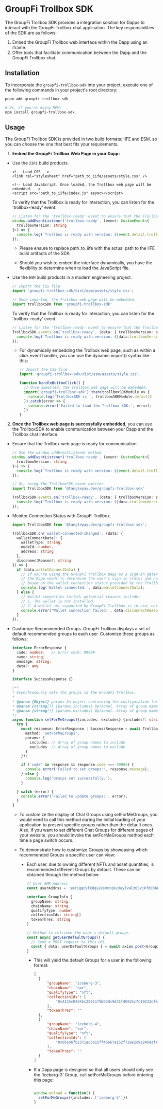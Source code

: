 # GroupFi Trollbox SDK

The GroupFi Trollbox SDK provides a integration solution for Dapps to interact with the GroupFi Trollbox chat application. The key responsibilities of the SDK are as follows:

1. Embed the GroupFi Trollbox web interface within the Dapp using an iframe.
2. Offer tools that facilitate communication between the Dapp and the GroupFi Trollbox chat.

## Installation
To incorporate the `groupfi-trollbox-sdk` into your project, execute one of the following commands in your project's root directory:


```sh
pnpm add groupfi-trollbox-sdk

# Or, if you're using NPM:
npm install groupfi-trollbox-sdk
```

## Usage
The GroupFi Trollbox SDK is provided in two build formats: IIFE and ESM, so you can choose the one that best fits your requirements.

1. **Embed the GroupFi Trollbox Web Page in your Dapp:**

  * Use the `IIFE` build products.

      ```
      <!-- Load CSS -->
      <link rel="stylesheet" href="path_to_iife/assets/style.css" />

      <!-- Load JavaScript. Once loaded, the Trollbox web page will be embedded. -->
      <script src="path_to_iife/index.js" async></script>
      ```

      To verify that the Trollbox is ready for interaction, you can listen for the 'trollbox-ready' event. 
      ```typescript
      // Listen for the 'trollbox-ready' event to ensure that the Trollbox is prepared for communication.
      window.addEventListener('trollbox-ready', (event: CustomEvent<{
        trollboxVersion: string
      }>) => {
        console.log(`Trollbox is ready with version: ${event.detail.trollboxVersion}`);
      });
      ```

    * Please ensure to replace path_to_iife with the actual path to the IIFE build artifacts of the SDK.

    * Should you wish to embed the interface dynamically, you have the flexibility to determine when to load the JavaScript file.

  * Use the `ESM` build products in a modern engineering project.

    ```typescript
    // Import the CSS file
    import 'groupfi-trollbox-sdk/dist/esm/assets/style.css';

    // Once imported, the Trollbox web page will be embedded.
    import trollboxSDK from 'groupfi-trollbox-sdk'
    ```

    To verify that the Trollbox is ready for interaction, you can listen for the 'trollbox-ready' event. 

    ```typescript
    // Listen for the 'trollbox-ready' event to ensure that the Trollbox is prepared for communication.
    TrollboxSDK.events.on('trollbox-ready', (data: { trollboxVersion: string }) => {
      console.log(`Trollbox is ready with version: ${data.trollboxVersion}`);
    });
    ```

    * For dynamically embedding the Trollbox web page, such as within a click event handler, you can use the dynamic import() syntax like this:

      ```typescript
      // Import the CSS file
      import 'groupfi-trollbox-sdk/dist/esm/assets/style.css';

      function handleButtonClick() {
        // Once imported, the Trollbox web page will be embedded.
        import('groupfi-trollbox-sdk').then(trollboxSDKModule => {
          console.log('TrollboxSDK is ', trollboxSDKModule.default)
        }).catch(error => {
          console.error('Failed to load the Trollbox SDK:', error);
        })
      }

      ```

2. **Once the Trollbox web page is successfully embedded,** you can use the TrollboxSDK to enable communication between your Dapp and the Trollbox chat interface.
  * Ensure that the Trollbox web page is ready for communication.

    ```typescript
    // Use the window.addEventListener method
    window.addEventListener('trollbox-ready', (event: CustomEvent<{
      trollboxVersion: string
    }>) => {
      console.log(`Trollbox is ready with version: ${event.detail.trollboxVersion}`);
    });

    // Or, using the TrollboxSDK event emitter
    import TrollboxSDK from '@tanglepay.dev/groupfi-trollbox-sdk'

    TrollboxSDK.events.on('trollbox-ready', (data: { trollboxVersion: string }) => {
      console.log(`Trollbox is ready with version: ${data.trollboxVersion}`);
    });

    ```

  * Monitor Connection Status with GroupFi Trollbox.
    ```typescript
    import TrollboxSDK from '@tanglepay.dev/groupfi-trollbox-sdk';

    TrollboxSDK.on('wallet-connected-changed', (data: {
      walletConnectData?: {
        walletType: string,
        nodeId: number,
        address: string
      },
      disconnectReason?: string
    }) => {
      if (data.walletConnectData) {
        // If you're using the GroupFi Trollbox Dapp as a sign-in gateway,
        // the Dapp needs to determine the user's sign-in status and handle account switching
        // based on the wallet connection status provided by the Trollbox Dapp.
        console.log('Wallet connected:', data.walletConnectData);
      } else {
        // Wallet connection failed; potential reasons include:
        // 1. The wallet is not installed.
        // 2. A wallet not supported by GroupFi Trollbox is in use; currently, GroupFi Trollbox only supports the TanglePay Wallet.
        console.error('Wallet connection failed:', data.disconnectReason);
      }
    });

    ```

  * Customize Recommended Groups.
    GroupFi Trollbox displays a set of default recommended groups to each user. Customize these groups as follows:

    ```typescript
    interface ErrorResponse {
      code: number;   // error code: 99999
      name: string;
      message: string;
      data?: any
    }

    interface SuccessResponse {}

    /**
    * Asynchronously sets the groups in the GroupFi Trollbox.
    * 
    * @param {Object} params An object containing the configuration for the groups.
    * @param {string[]} [params.includes] Optional. Array of group names to include.
    * @param {string[]} [params.excludes] Optional. Array of group names to exclude.
    */
    async function setForMeGroups({includes, excludes}:{includes?: string[], excludes?: string[]}) {
      try {
        const response: ErrorResponse | SuccessResponse = await TrollboxSDK.request({
          method: 'setForMeGroups',
          params: {
            includes, // Array of group names to include
            excludes  // Array of group names to exclude
          }
        });

        if ('code' in response && response.code === 99999) {
          console.error('Failed to set groups:', response.message);
        } else {
          console.log('Groups set successfully.');
        }

      } catch (error) {
        console.error('Failed to update groups:', error);
      }
    }
    
    ```

    * To customize the display of Chat Groups using setForMeGroups, you would need to call this method during the initial loading of your application to present specific groups rather than the default ones. Also, if you want to set different Chat Groups for different pages of your website, you should invoke the setForMeGroups method each time a page switch occurs.

    * To demonstrate how to customize Groups by showcasing which recommended Groups a specific user can view:

      * Each user, due to owning different NFTs and asset quantities, is recommended different Groups by default. These can be obtained through the method below:

        ```typescript
        // User SMR Address
        const userAddrss = 'smr1qqc9fkdqy2esmnnqkv3aylvalz05vjkfd0368hgjy3f2nfp4dvdk67a3xdt'

        interface GroupInfo {
          groupName: string,
          chainName: string,
          qualifyType: number
          collectionIds: string[]
          tokenThres: string
        }

        // Method to retrieve the user's default groups
        const async getuserDefaultGroups() {
          // Send a POST request to this URL
          const { data: userDefaultGroups } = await axios.post<GroupInfo[]>(`https://prerelease.api.iotacat.com/api/groupfi/v1/addressqualifiedgroupconfigs?address=${userAddrss}`
        }

        ```

        * This will yield the default Groups for a user in the following format:
          ```json
          [
            {
                "groupName": "iceberg-3",
                "chainName": "smr",
                "qualifyType": "nft",
                "collectionIds": [
                    "0x4136c04d4bc25011f5b03dc9d31f4082bc7c19233cfeb2803aef241b1bb29c92"
                ],
                "tokenThres": ""
            },
            {
                "groupName": "iceberg-4",
                "chainName": "smr",
                "qualifyType": "nft",
                "collectionIds": [
                    "0x6ba06fb2371ec3615ff45667a152f729e2c9a24643f4e26e06b297def1e9c4bf"
                ],
                "tokenThres": ""
            }
          ]
          ```
    
        * If a Dapp page is designed so that all users should only see the 'iceberg-3' Group, call setForMeGroups before entering this page:
        
          ```typescript
          
          window.onload = function() {
            setForMeGroups({includes: ['iceberg-3']})
          }

          ```















